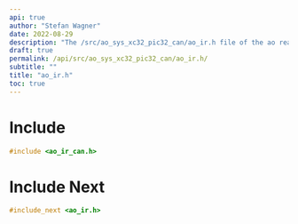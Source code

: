 ```yaml
---
api: true
author: "Stefan Wagner"
date: 2022-08-29
description: "The /src/ao_sys_xc32_pic32_can/ao_ir.h file of the ao real-time operating system."
draft: true
permalink: /api/src/ao_sys_xc32_pic32_can/ao_ir.h/
subtitle: ""
title: "ao_ir.h"
toc: true
---
```


# Include

```c
#include <ao_ir_can.h>
```

# Include Next

```c
#include_next <ao_ir.h>
```

